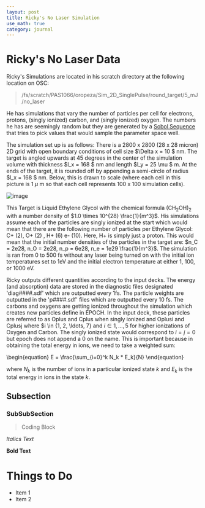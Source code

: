 ```yaml
---
layout: post
title: Ricky's No Laser Simulation
use_math: true
category: journal
---
```


# Ricky's No Laser Data
Ricky's Simulations are located in his scratch directory at the following location on OSC: 

> /fs/scratch/PAS1066/oropeza/Sim_2D_SinglePulse/round_target/5_mJ/no_laser

He has simulations that vary the number of particles per cell for electrons, protons, (singly ionized) carbon, and (singly ionized) oxygen. The numbers he has are seemingly random but they are generated by a [Sobol Sequence](https://en.wikipedia.org/wiki/Sobol_sequence) that tries to pick values that would sample the parameter space well. 

The simulation set up is as follows: There is a 2800 x 2800 (28 x 28 micron) 2D grid with open boundary conditions of cell size $\Delta x = 10 $ nm. The target is angled upwards at 45 degrees in the center of the simulation volume with thickness $l_x = 168 $ nm and length $l_y = 25 \mu $ m. At the ends of the target, it is rounded off by appending a semi-circle of radius $l_x = 168 $ nm. Below, this is drawn to scale (where each cell in this picture is 1 $\mu$ m so that each cell represents 100 x 100 simulation cells). 

![image](https://user-images.githubusercontent.com/98538788/193173895-0a93e5b3-9bd6-440d-95fb-818fc83313d0.png)

This Target is Liquid Ethylene Glycol with the chemical formula (CH$_2$OH)$_2$ with a number density of $1.0 \times 10^{28} \frac{1}{m^3}$. His simulations assume each of the particles are singly ionized at the start which would mean that there are the following number of particles per Ethylene Glycol: C+ (2), O+ (2) , H+ (6) e- (10). Here, H+ is simply just a proton. This would mean that the initial number densities of the particles in the target are: $n_C = 2e28, n_O = 2e28, n_p = 6e28, n_e = 1e29 \frac{1}{m^3}$. The simulation is ran from 0 to 500 fs without any laser being turned on with the initial ion temperatures set to 1eV and the initial electron temperature at either 1, 100, or 1000 eV. 

Ricky outputs different quantities according to the input decks. The energy (and absorption) data are stored in the diagnostic files designated 'diag####.sdf' which are outputted every 1fs. The particle weights are outputted in the 'p####.sdf' files which are outputted every 10 fs. The carbons and oxygens are getting ionized throughout the simulation which creates new particles define in EPOCH. In the input deck, these particles are referred to as Oplus and Cplus when singly ionized and Oplusi and Cplusj where $i \in {1, 2, \ldots, 7} and $i \in {1, \ldots, 5}$ for higher ionizations of Oxygen and Carbon. The singly ionized state would correspond to $i = j = 0$ but epoch does not append a 0 on the name. This is important because in obtaining the total energy in ions, we need to take a weighted sum:

\begin{equation}
E = \frac{\sum_{i=0}^k N_k * E_k}{N}
\end{equation}

where $N_k$ is the number of ions in a particular ionized state $k$ and $E_k$ is the total energy in ions in the state $k$.

## Subsection

### SubSubSection 

> Coding Block

*Italics Text* 

**Bold Text**

# Things to Do
- Item 1
- Item 2
